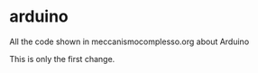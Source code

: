 # arduino
All the code shown in meccanismocomplesso.org about Arduino

This is only the first change.

